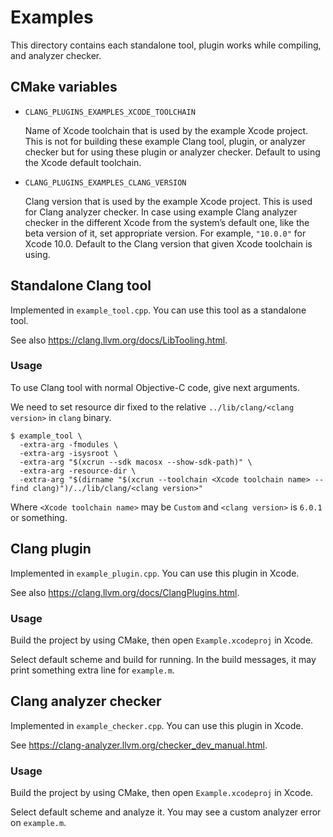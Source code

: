 Examples
========

This directory contains each standalone tool, plugin works while compiling, and analyzer checker.

## CMake variables

* `CLANG_PLUGINS_EXAMPLES_XCODE_TOOLCHAIN`

    Name of Xcode toolchain that is used by the example Xcode project.
    This is not for building these example Clang tool, plugin, or analyzer checker
    but for using these plugin or analyzer checker.
    Default to using the Xcode default toolchain.

* `CLANG_PLUGINS_EXAMPLES_CLANG_VERSION`

    Clang version that is used by the example Xcode project.
    This is used for Clang analyzer checker.
    In case using example Clang analyzer checker in the different Xcode from the system’s default one,
    like the beta version of it, set appropriate version.
    For example, `"10.0.0"` for Xcode 10.0.
    Default to the Clang version that given Xcode toolchain is using.

Standalone Clang tool
---------------------

Implemented in `example_tool.cpp`. You can use this tool as a standalone tool.

See also <https://clang.llvm.org/docs/LibTooling.html>.

### Usage

To use Clang tool with normal Objective-C code, give next arguments.

We need to set resource dir fixed to the relative `../lib/clang/<clang version>` in `clang` binary.

    $ example_tool \
      -extra-arg -fmodules \
      -extra-arg -isysroot \
      -extra-arg "$(xcrun --sdk macosx --show-sdk-path)" \
      -extra-arg -resource-dir \
      -extra-arg "$(dirname "$(xcrun --toolchain <Xcode toolchain name> --find clang)")/../lib/clang/<clang version>"

Where `<Xcode toolchain name>` may be `Custom` and `<clang version>` is `6.0.1` or something.

Clang plugin
------------

Implemented in `example_plugin.cpp`. You can use this plugin in Xcode.

See also <https://clang.llvm.org/docs/ClangPlugins.html>.

### Usage

Build the project by using CMake, then open `Example.xcodeproj` in Xcode.

Select default scheme and build for running.
In the build messages, it may print something extra line for `example.m`.

Clang analyzer checker
----------------------

Implemented in `example_checker.cpp`. You can use this plugin in Xcode.

See <https://clang-analyzer.llvm.org/checker_dev_manual.html>.

### Usage

Build the project by using CMake, then open `Example.xcodeproj` in Xcode.

Select default scheme and analyze it.
You may see a custom analyzer error on `example.m`.

